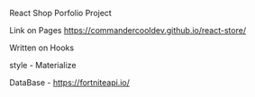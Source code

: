 React Shop Porfolio Project

Link on Pages https://commandercooldev.github.io/react-store/

Written on Hooks

style - Materialize

DataBase - https://fortniteapi.io/
